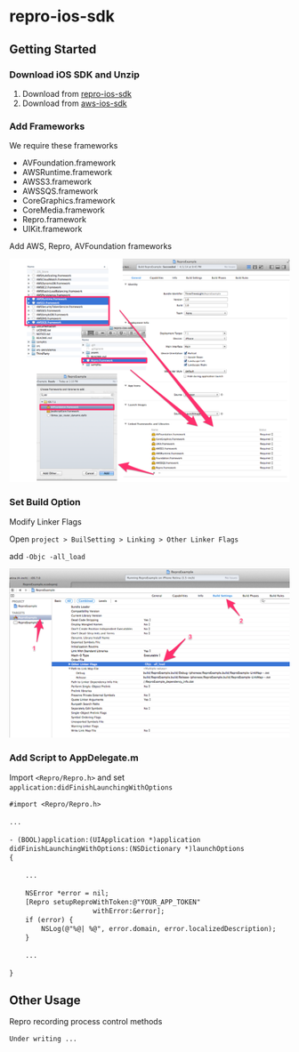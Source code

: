 repro-ios-sdk
=============



Getting Started
---------------

### Download iOS SDK and Unzip

1. Download from [repro-ios-sdk](https://github.com/reproio/repro-ios-sdk/archive/master.zip)
1. Download from [aws-ios-sdk](http://sdk-for-ios.amazonwebservices.com/latest/aws-ios-sdk.zip)

### Add Frameworks

We require these frameworks

* AVFoundation.framework
* AWSRuntime.framework
* AWSS3.framework
* AWSSQS.framework
* CoreGraphics.framework
* CoreMedia.framework
* Repro.framework
* UIKit.framework

Add AWS, Repro, AVFoundation frameworks

![Add Frameworks](assets/frameworks.png)


### Set Build Option

Modify Linker Flags

Open `project > BuilSetting > Linking > Other Linker Flags`

add `-Objc -all_load`

![linker flags](assets/linker_flag.png)


### Add Script to AppDelegate.m

Import `<Repro/Repro.h>` and set `application:didFinishLaunchingWithOptions`


```
#import <Repro/Repro.h>

...

- (BOOL)application:(UIApplication *)application didFinishLaunchingWithOptions:(NSDictionary *)launchOptions
{

    ...

    NSError *error = nil;
    [Repro setupReproWithToken:@"YOUR_APP_TOKEN"
                     withError:&error];
    if (error) {
        NSLog(@"%@| %@", error.domain, error.localizedDescription);
    }

    ...

}
```

Other Usage
-----------

Repro recording process control methods

```
Under writing ...
```
